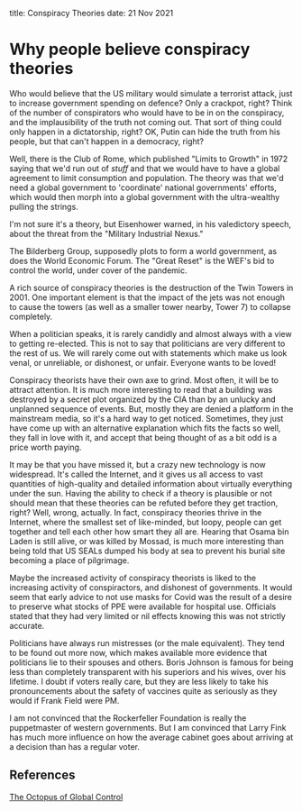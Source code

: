 title: Conspiracy Theories
date: 21 Nov 2021

# Why people believe conspiracy theories

<!-- why would you believe in a theory which was not supported by the msm? -->

Who would believe that the US military would simulate a terrorist attack, just to increase government spending on defence? Only a crackpot, right? Think of the number of conspirators who would have to be in on the conspiracy, and the implausibility of the truth not coming out. That sort of thing could only happen in a dictatorship, right?
OK, Putin can hide the truth from his people, but that can't happen in a democracy, right?

<!-- give me some examples -->

Well, there is the Club of Rome, which published "Limits to Growth" in 1972 saying that we'd run out of _stuff_ and that we would have to have a global agreement to limit consumption and population.  The theory was that we'd need a global government to 'coordinate' national governments' efforts, which would then morph into a global government with the ultra-wealthy pulling the strings. 

I'm not sure it's a theory, but Eisenhower warned, in his valedictory speech, about the threat from the "Military Industrial Nexus." 

The Bilderberg Group, supposedly plots to form a world government, as does the World Economic Forum. 
The "Great Reset" is the WEF's bid to control the world, under cover of the pandemic.  

A rich source of conspiracy theories is the destruction of the Twin Towers in 2001. One important element is that the impact of the jets was not enough to cause the towers (as well as a smaller tower nearby, Tower 7) to collapse completely.

<!-- what is the agenda here? -->

When a politician speaks, it is rarely candidly and almost always with a view to getting re-elected.
This is not to say that politicians are very different to the rest of us. 
We will rarely come out with statements which make us look venal, or unreliable, or dishonest, or unfair. 
Everyone wants to be loved!

Conspiracy theorists have their own axe to grind. Most often, it will be to attract attention. 
It is much more interesting to read that a building was destroyed by a secret plot organized by the CIA than by an unlucky and unplanned sequence of events.
But, mostly they are denied a platform in the mainstream media, so it's a hard way to get noticed. 
Sometimes, they just have come up with an alternative explanation which fits the facts so well, they fall in love with it, and accept that being thought of as a bit odd is a price worth paying. 

<!--  are things worse now than they were? -->

It may be that you have missed it, but a crazy new technology is now widespread. It's called the Internet, and it gives us all access to vast quantities of high-quality and detailed information about virtually everything under the sun.
Having the ability to check if a theory is plausible or not should mean that these theories can be refuted before they get traction, right? Well, wrong, actually.  In fact, conspiracy theories thrive in the Internet, where the smallest set of like-minded, but loopy, people can get together and tell each other how smart they all are.
Hearing that Osama bin Laden is still alive, or was killed by Mossad, is much more interesting than being told that US SEALs dumped his body at sea to prevent his burial site becoming a place of pilgrimage.

<!-- are these cranks correct? -->

Maybe the increased activity of conspiracy theorists is liked to the increasing activity of conspiractors, and dishonest of governments. 
It would seem that early advice to not use masks for Covid was the result of a desire to preserve what stocks of PPE were available for hospital use. Officials stated that they had very limited or nil effects knowing this was not strictly accurate. 

Politicians have always run mistresses (or the male equivalent). They tend to be found out more now, which makes available more evidence that politicians lie to their spouses and others. Boris Johnson is famous for being less than completely transparent with his superiors and his wives, over his lifetime. 
I doubt if voters really care, but they are less likely to take his pronouncements about the safety of vaccines quite as seriously as they would if Frank Field were PM.
        
I am not convinced that the Rockerfeller Foundation is really the puppetmaster of western governments. 
But I am convinced that Larry Fink has much more influence on how the average cabinet goes about arriving at a decision than has a regular voter.  

## References

[The Octopus of Global Control](http://theoctopusofglobalcontrol.com/buy-the-books/)
